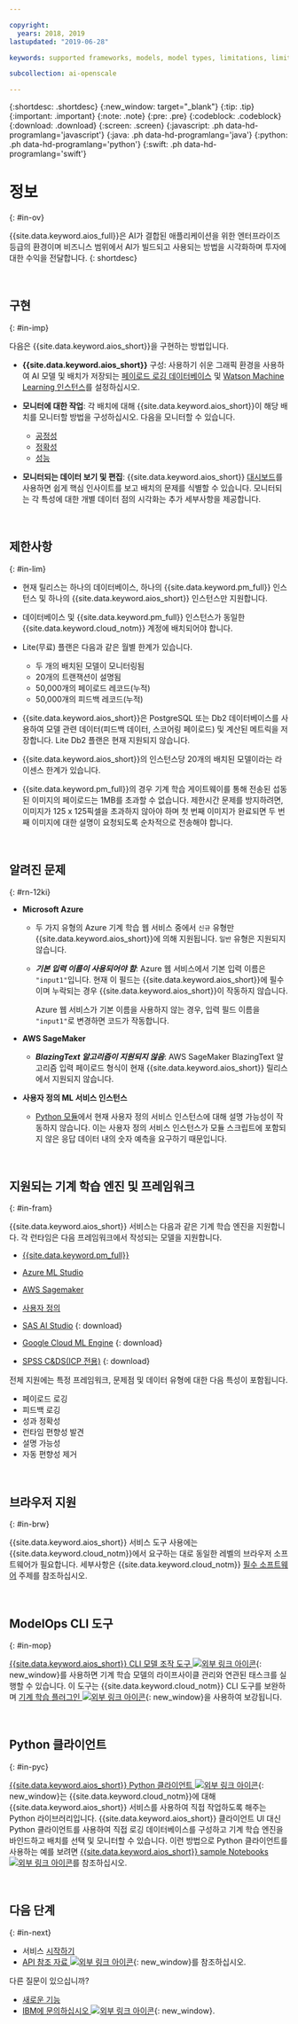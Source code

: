 ```yaml
---

copyright:
  years: 2018, 2019
lastupdated: "2019-06-28"

keywords: supported frameworks, models, model types, limitations, limits

subcollection: ai-openscale

---
```


{:shortdesc: .shortdesc}
{:new_window: target="_blank"}
{:tip: .tip}
{:important: .important}
{:note: .note}
{:pre: .pre}
{:codeblock: .codeblock}
{:download: .download}
{:screen: .screen}
{:javascript: .ph data-hd-programlang='javascript'}
{:java: .ph data-hd-programlang='java'}
{:python: .ph data-hd-programlang='python'}
{:swift: .ph data-hd-programlang='swift'}

# 정보
{: #in-ov}

{{site.data.keyword.aios_full}}은 AI가 결합된 애플리케이션을 위한 엔터프라이즈 등급의 환경이며 비즈니스 범위에서 AI가 빌드되고 사용되는 방법을 시각화하며 투자에 대한 수익을 전달합니다.
{: shortdesc}

<p>&nbsp;</p>

## 구현
{: #in-imp}

다음은 {{site.data.keyword.aios_short}}을 구현하는 방법입니다.

- **{{site.data.keyword.aios_short}}** 구성: 사용하기 쉬운 그래픽 환경을 사용하여 AI 모델 및 배치가 저장되는 [페이로드 로깅 데이터베이스](/docs/services/ai-openscale?topic=ai-openscale-connect-db) 및 [Watson Machine Learning 인스턴스](/docs/services/ai-openscale?topic=ai-openscale-wml-connect)를 설정하십시오.

- **모니터에 대한 작업**: 각 배치에 대해 {{site.data.keyword.aios_short}}이 해당 배치를 모니터할 방법을 구성하십시오. 다음을 모니터할 수 있습니다.

    - [공정성](/docs/services/ai-openscale?topic=ai-openscale-mf-monitor)
    - [정확성](/docs/services/ai-openscale?topic=ai-openscale-acc-monitor)
    - [성능](/docs/services/ai-openscale?topic=ai-openscale-anlz_metrics#anlz_metrics_performance)

- **모니터되는 데이터 보기 및 편집**: {{site.data.keyword.aios_short}} [대시보드](/docs/services/ai-openscale?topic=ai-openscale-io-ov)를 사용하면 쉽게 핵심 인사이트를 보고 배치의 문제를 식별할 수 있습니다. 모니터되는 각 특성에 대한 개별 데이터 점의 시각화는 추가 세부사항을 제공합니다.

<p>&nbsp;</p>

## 제한사항
{: #in-lim}

- 현재 릴리스는 하나의 데이터베이스, 하나의 {{site.data.keyword.pm_full}} 인스턴스 및 하나의 {{site.data.keyword.aios_short}} 인스턴스만 지원합니다.

- 데이터베이스 및 {{site.data.keyword.pm_full}} 인스턴스가 동일한 {{site.data.keyword.cloud_notm}} 계정에 배치되어야 합니다.

- Lite(무료) 플랜은 다음과 같은 월별 한계가 있습니다.

    - 두 개의 배치된 모델이 모니터링됨
    - 20개의 트랜잭션이 설명됨
    - 50,000개의 페이로드 레코드(누적)
    - 50,000개의 피드백 레코드(누적)

- {{site.data.keyword.aios_short}}은 PostgreSQL 또는 Db2 데이터베이스를 사용하여 모델 관련 데이터(피드백 데이터, 스코어링 페이로드) 및 계산된 메트릭을 저장합니다. Lite Db2 플랜은 현재 지원되지 않습니다.

- {{site.data.keyword.aios_short}}의 인스턴스당 20개의 배치된 모델이라는 라이센스 한계가 있습니다.

- {{site.data.keyword.pm_full}}의 경우 기계 학습 게이트웨이를 통해 전송된 섭동된 이미지의 페이로드는 1MB를 초과할 수 없습니다. 제한시간 문제를 방지하려면, 이미지가 125 x 125픽셀을 초과하지 않아야 하며 첫 번째 이미지가 완료되면 두 번째 이미지에 대한 설명이 요청되도록 순차적으로 전송해야 합니다.


<p>&nbsp;</p>

## 알려진 문제
{: #rn-12ki}

- **Microsoft Azure**

    - 두 가지 유형의 Azure 기계 학습 웹 서비스 중에서 `신규` 유형만 {{site.data.keyword.aios_short}}에 의해 지원됩니다. `일반` 유형은 지원되지 않습니다.

    - __*기본 입력 이름이 사용되어야 함*__: Azure 웹 서비스에서 기본 입력 이름은 `"input1"`입니다. 현재 이 필드는 {{site.data.keyword.aios_short}}에 필수이며 누락되는 경우 {{site.data.keyword.aios_short}}이 작동하지 않습니다.

      Azure 웹 서비스가 기본 이름을 사용하지 않는 경우, 입력 필드 이름을 `"input1"`로 변경하면 코드가 작동합니다.

- **AWS SageMaker**

    - __*BlazingText 알고리즘이 지원되지 않음*__: AWS SageMaker BlazingText 알고리즘 입력 페이로드 형식이 현재 {{site.data.keyword.aios_short}} 릴리스에서 지원되지 않습니다.

- **사용자 정의 ML 서비스 인스턴스**

    - [Python 모듈](/docs/services/ai-openscale?topic=ai-openscale-as-module)에서 현재 사용자 정의 서비스 인스턴스에 대해 설명 가능성이 작동하지 않습니다. 이는 사용자 정의 서비스 인스턴스가 모듈 스크립트에 포함되지 않은 응답 데이터 내의 숫자 예측을 요구하기 때문입니다.

<p>&nbsp;</p>

## 지원되는 기계 학습 엔진 및 프레임워크
{: #in-fram}

{{site.data.keyword.aios_short}} 서비스는 다음과 같은 기계 학습 엔진을 지원합니다. 각 런타임은 다음 프레임워크에서 작성되는 모델을 지원합니다.

- [{{site.data.keyword.pm_full}}](/docs/services/ai-openscale?topic=ai-openscale-frmwrks-wml#frmwrks-wml) 
- [Azure ML Studio](/docs/services/ai-openscale?topic=ai-openscale-frmwrks-azure#frmwrks-azure)
- [AWS Sagemaker](/docs/services/ai-openscale?topic=ai-openscale-frmwrks-aws-sage#frmwrks-aws-sage)
- [사용자 정의](/docs/services/ai-openscale?topic=ai-openscale-frmwrks-custom#frmwrks-custom)


- [SAS AI Studio](/docs/services/ai-openscale?topic=ai-openscale-frmwrks-sas#frmwrks-sas)
{: download}
- [Google Cloud ML Engine](/docs/services/ai-openscale?topic=ai-openscale-frmwrks-google#frmwrks-google)
{: download}
- [SPSS C&DS(ICP 전용)](/docs/services/ai-openscale?topic=ai-openscale-frmwrks-spss#frmwrks-spss)
{: download}

전체 지원에는 특정 프레임워크, 문제점 및 데이터 유형에 대한 다음 특성이 포함됩니다.

- 페이로드 로깅	
- 피드백 로깅	
- 성과 정확성	
- 런타임 편향성 발견	
- 설명 가능성	
- 자동 편향성 제거

<p>&nbsp;</p>

## 브라우저 지원
{: #in-brw}

{{site.data.keyword.aios_short}} 서비스 도구 사용에는 {{site.data.keyword.cloud_notm}}에서 요구하는 대로 동일한 레벨의 브라우저 소프트웨어가 필요합니다. 세부사항은 {{site.data.keyword.cloud_notm}} [필수 소프트웨어](/docs/overview?topic=overview-prereqs-platform#browsers-platform) 주제를 참조하십시오.

<p>&nbsp;</p>

## ModelOps CLI 도구
{: #in-mop}

[{{site.data.keyword.aios_short}} CLI 모델 조작 도구 ![외부 링크 아이콘](../../icons/launch-glyph.svg "외부 링크 아이콘")](https://github.com/IBM-Watson/aiopenscale-modelops-cli){: new_window}를 사용하면 기계 학습 모델의 라이프사이클 관리와 연관된 태스크를 실행할 수 있습니다. 이 도구는 {{site.data.keyword.cloud_notm}} CLI 도구를 보완하며 [기계 학습 플러그인 ![외부 링크 아이콘](../../icons/launch-glyph.svg "외부 링크 아이콘")](https://www.ibm.com/support/knowledgecenter/DSXDOC/analyze-data/ml_dlaas_environment.html){: new_window}을 사용하여 보강됩니다.

<p>&nbsp;</p>

## Python 클라이언트
{: #in-pyc}

[{{site.data.keyword.aios_short}} Python 클라이언트 ![외부 링크 아이콘](../../icons/launch-glyph.svg "외부 링크 아이콘")](http://ai-openscale-python-client.mybluemix.net/){: new_window}는 {{site.data.keyword.cloud_notm}}에 대해 {{site.data.keyword.aios_short}} 서비스를 사용하여 직접 작업하도록 해주는 Python 라이브러리입니다. {{site.data.keyword.aios_short}} 클라이언트 UI 대신 Python 클라이언트를 사용하여 직접 로깅 데이터베이스를 구성하고 기계 학습 엔진을 바인드하고 배치를 선택 및 모니터할 수 있습니다. 이런 방법으로 Python 클라이언트를 사용하는 예를 보려면 [{{site.data.keyword.aios_short}} sample Notebooks ![외부 링크 아이콘](../../icons/launch-glyph.svg "외부 링크 아이콘")](https://github.com/pmservice/ai-openscale-tutorials/tree/master/notebooks)를 참조하십시오.

<p>&nbsp;</p>

## 다음 단계
{: #in-next}

- 서비스 [시작하기](/docs/services/ai-openscale?topic=ai-openscale-gettingstarted)
- [API 참조 자료 ![외부 링크 아이콘](../../icons/launch-glyph.svg "외부 링크 아이콘")](https://{DomainName}/apidocs/ai-openscale){: new_window}를 참조하십시오.

다른 질문이 있으십니까? 

- [새로운 기능](/docs/services/ai-openscale?topic=ai-openscale-rn-relnotes)
- [IBM에 문의하십시오 ![외부 링크 아이콘](../../icons/launch-glyph.svg "외부 링크 아이콘")](https://www.ibm.com/account/reg/us-en/signup?formid=MAIL-watson){: new_window}.

